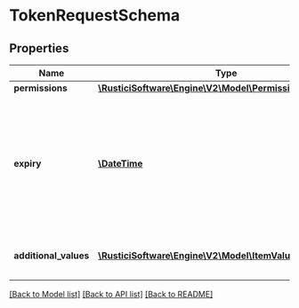 # TokenRequestSchema

## Properties
Name | Type | Description | Notes
------------ | ------------- | ------------- | -------------
**permissions** | [**\RusticiSoftware\Engine\V2\Model\PermissionsSchema**](PermissionsSchema.md) |  | 
**expiry** | [**\DateTime**](\DateTime.md) | Expiration of the token. This should not be set far in the future, as there is no way to invalidate an individual token. | 
**additional_values** | [**\RusticiSoftware\Engine\V2\Model\ItemValuePairSchema[]**](ItemValuePairSchema.md) | Additional values to be included in the token | [optional] 

[[Back to Model list]](../README.md#documentation-for-models) [[Back to API list]](../README.md#documentation-for-api-endpoints) [[Back to README]](../README.md)


